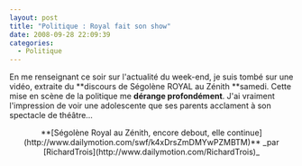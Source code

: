 ```yaml
---
layout: post
title: "Politique : Royal fait son show"
date: 2008-09-28 22:09:39
categories:
  - Politique
---
```


En me renseignant ce soir sur l'actualité du week-end, je suis tombé sur une vidéo, extraite du **discours de Ségolène ROYAL au Zénith **samedi. Cette mise en scène de la politique me **dérange profondément**. J'ai vraiment l'impression de voir une adolescente que ses parents acclament à son spectacle de théâtre&#8230;
<div style="text-align: center">
**[Ségolène Royal au Zénith, encore debout, elle continue](http://www.dailymotion.com/swf/k4xDrsZmDMYwPZMBTM)**
_par [RichardTrois](http://www.dailymotion.com/RichardTrois)_</div>